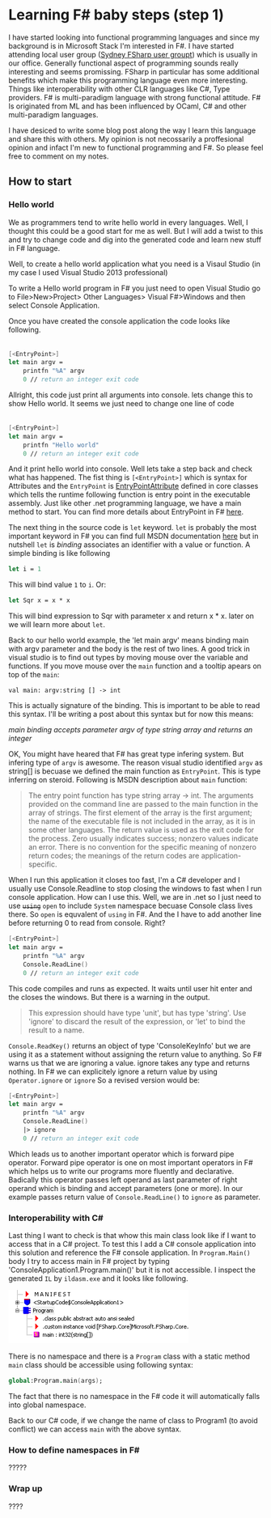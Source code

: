 # Learning F# baby steps (step 1)

I have started looking into functional programming languages and since my background is in Microsoft Stack I'm interested in F#. I have started attending local user group ([Sydney FSharp user groupt](http://www.meetup.com/fsharpsydney/)) which is usually in our office. Generally functional aspect of programming sounds really interesting and seems promissing. FSharp in particular has some additional benefits which make this programming language even more interesting. Things like interoperability with other CLR languages like C#, Type providers. F# is multi-paradigm language with strong functional attitude. F# Is originated from ML and has been influenced by OCaml, C# and other multi-paradigm languages.

I have desiced to write some blog post along the way I learn this language and share this with others. My opinion is not necossarily a proffesional opinion and infact I'm new to functional programming and F#. So please feel free to comment on my notes.

## How to start
### Hello world

We as programmers tend to write hello world in every languages. Well, I thought this could be a good start for me as well. But I will add a twist to this and try to change code and dig into the generated code and learn new stuff in F# language.

Well, to create a hello world application what you need is a Visaul Studio (in my case I used Visual Studio 2013 professional)

To write a Hello world program in F# you just need to open Visual Studio go to File>New>Project> Other Languages> Visual F#>Windows and then select Console Application.

Once you have created the console application the code looks like following.

```FSharp

[<EntryPoint>]
let main argv = 
    printfn "%A" argv
    0 // return an integer exit code
```
Allright, this code just print all arguments into console. lets change this to show Hello world. It seems we just need to change one line of code 

```FSharp

[<EntryPoint>]
let main argv = 
    printfn "Hello world"
    0 // return an integer exit code
```

And it print hello world into console. Well lets take a step back and check what has happened. The fist thing is `[<EntryPoint>]` which is syntax for Attributes and the `EntryPoint` is [EntryPointAttribute](https://msdn.microsoft.com/en-us/library/ee353789.aspx) defined in core classes which tells the runtime following function is entry point in the executable assembly. Just like other .net programming language, we have a main method to start. You can find more details about EntryPoint in F# [here](https://msdn.microsoft.com/en-us/library/dd402151.aspx).

The next thing in the source code is `let` keyword. `let` is probably the most important keyword in F# you can find full MSDN documentation [here](https://msdn.microsoft.com/en-us/library/dd233238.aspx) but in nutshell `let` is _binding_ associates an identifier with a value or function. A simple binding is like following 

```FSharp
let i = 1
```

This will bind value `1` to `i`. Or:

```FSharp
let Sqr x = x * x
```

This will bind expression to Sqr with parameter x and return x * x. later on we will learn more about `let`. 

Back to our hello world example, the 'let main argv' means binding main with argv parameter and the body is the rest of two lines. A good trick in visual studio is to find out types by moving mouse over the variable and functions. If you move mouse over the `main` function and a tooltip apears on top of the `main`:

```
val main: argv:string [] -> int
```

This is actually signature of the binding. This is important to be able to read this syntax. I'll be writing a post about this syntax but for now this means:

_main binding accepts parameter argv of type string array and returns an integer_

OK, You might have heared that F# has great type infering system. But infering type of `argv` is awesome. The reason visual studio identified `argv` as string[] is becuase we defined the main function as `EntryPoint`. This is type inferring on steroid. Following is MSDN description about `main` function:

> The entry point function has type string array -> int. The arguments provided on the command line are passed to the main function in the array of strings. The first element of the array is the first argument; the name of the executable file is not included in the array, as it is in some other languages. The return value is used as the exit code for the process. Zero usually indicates success; nonzero values indicate an error. There is no convention for the specific meaning of nonzero return codes; the meanings of the return codes are application-specific.

When I run this application it closes too fast, I'm a C# developer and I usually use Console.Readline to stop closing the windows to fast when I run console application. How can I use this. Well, we are in .net so I just need to use ~~`using`~~ `open` to include `System` namespace becuase Console class lives there. So `open` is equvalent of `using` in F#. And the I have to add another line before returning 0 to read from console. Right?

```FSharp
[<EntryPoint>]
let main argv = 
    printfn "%A" argv
    Console.ReadLine()     
    0 // return an integer exit code
```

This code compiles and runs as expected. It waits until user hit enter and the closes the windows. But there is a warning in the output. 

> This expression should have type 'unit', but has type 'string'. Use 'ignore' to discard the result of the expression, or 'let' to bind the result to a name.	

`Console.ReadKey()` returns an object of type 'ConsoleKeyInfo' but we are using it as a statement without assigning the return value to anything. So F# warns us that we are ignoring a value. ignore takes any type and returns nothing. In F# we can explicitely ignore a return value by using `Operator.ignore` or `ignore` So a revised version would be:

```FSharp
[<EntryPoint>]
let main argv = 
    printfn "%A" argv
    Console.ReadLine()     
    |> ignore
    0 // return an integer exit code
```

Which leads us to another important operator which is forward pipe operator. Forward pipe operator is one on most important operators in F# which helps us to write our programs more fluently and declarative. Badically this operator passes left operand as last parameter of right operand which is binding and accept parameters (one or more). In our example passes return value of `Console.ReadLine()` to `ignore` as parameter. 

### Interoperability with C#

Last thing I want to check is that whow this main class look like if I want to access that in a C# project. To test this I add a C# console application into this solution and reference the F# console application. In `Program.Main()` body I try to access main in F# project by typing 'ConsoleApplication1.Program.main()' but it is not accessible. I inspect the generated `IL` by `ildasm.exe` and it looks like following.

![F# ConsoleApp in ildasm](2015-03-27/Fsharp_consoleapplication_ildasm.png)

There is no namespace and there is a `Program` class with a static method `main` class should be accessible using following syntax:

```FSharp
global:Program.main(args);
```

The fact that there is no namespace in the F# code it will automatically falls into global namespace. 

Back to our C# code, if we change the name of class to Program1 (to avoid conflict) we can access `main` with the above syntax.

### How to define namespaces in F#
?????

### Wrap up
????








